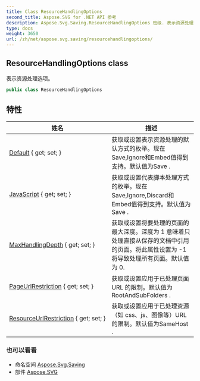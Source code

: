 ```yaml
---
title: Class ResourceHandlingOptions
second_title: Aspose.SVG for .NET API 参考
description: Aspose.Svg.Saving.ResourceHandlingOptions 班级. 表示资源处理选项
type: docs
weight: 3650
url: /zh/net/aspose.svg.saving/resourcehandlingoptions/
---
```

## ResourceHandlingOptions class

表示资源处理选项。

```csharp
public class ResourceHandlingOptions
```

## 特性

| 姓名 | 描述 |
| --- | --- |
| [Default](../../aspose.svg.saving/resourcehandlingoptions/default/) { get; set; } | 获取或设置表示资源处理的默认方式的枚举。现在Save,Ignore和Embed值得到支持。默认值为Save . |
| [JavaScript](../../aspose.svg.saving/resourcehandlingoptions/javascript/) { get; set; } | 获取或设置代表脚本处理方式的枚举。现在Save,Ignore,Discard和Embed值得到支持。默认值为Save . |
| [MaxHandlingDepth](../../aspose.svg.saving/resourcehandlingoptions/maxhandlingdepth/) { get; set; } | 获取或设置将要处理的页面的最大深度。深度为 1 意味着只处理直接从保存的文档中引用的页面。将此属性设置为 -1 将导致处理所有页面。默认值为 0. |
| [PageUrlRestriction](../../aspose.svg.saving/resourcehandlingoptions/pageurlrestriction/) { get; set; } | 获取或设置应用于已处理页面 URL 的限制。默认值为RootAndSubFolders . |
| [ResourceUrlRestriction](../../aspose.svg.saving/resourcehandlingoptions/resourceurlrestriction/) { get; set; } | 获取或设置应用于已处理资源（如 css、js、图像等）URL 的限制。默认值为SameHost . |

### 也可以看看

* 命名空间 [Aspose.Svg.Saving](../../aspose.svg.saving/)
* 部件 [Aspose.SVG](../../)


